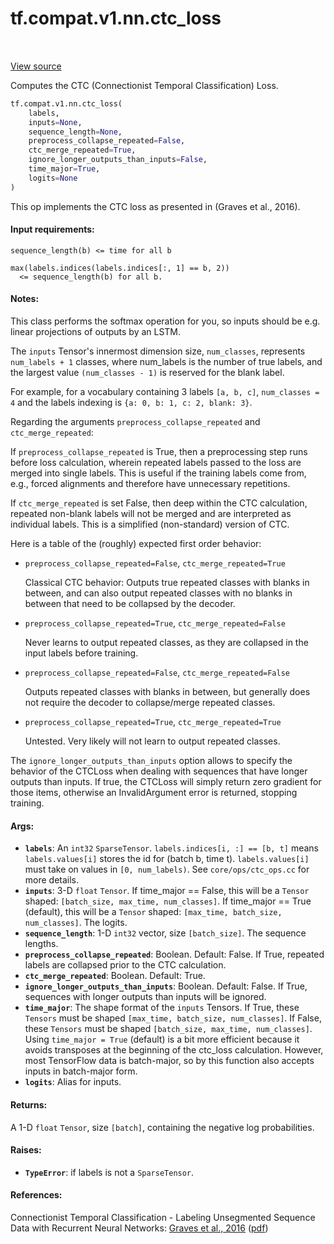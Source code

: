 <div itemscope itemtype="http://developers.google.com/ReferenceObject">
<meta itemprop="name" content="tf.compat.v1.nn.ctc_loss" />
<meta itemprop="path" content="Stable" />
</div>

# tf.compat.v1.nn.ctc_loss

<!-- Insert buttons and diff -->

<table class="tfo-notebook-buttons tfo-api" align="left">
</table>

<a target="_blank" href="/code/stable/tensorflow/python/ops/ctc_ops.py">View source</a>



Computes the CTC (Connectionist Temporal Classification) Loss.

``` python
tf.compat.v1.nn.ctc_loss(
    labels,
    inputs=None,
    sequence_length=None,
    preprocess_collapse_repeated=False,
    ctc_merge_repeated=True,
    ignore_longer_outputs_than_inputs=False,
    time_major=True,
    logits=None
)
```



<!-- Placeholder for "Used in" -->

This op implements the CTC loss as presented in (Graves et al., 2016).

#### Input requirements:



```
sequence_length(b) <= time for all b

max(labels.indices(labels.indices[:, 1] == b, 2))
  <= sequence_length(b) for all b.
```

#### Notes:



This class performs the softmax operation for you, so inputs should
be e.g. linear projections of outputs by an LSTM.

The `inputs` Tensor's innermost dimension size, `num_classes`, represents
`num_labels + 1` classes, where num_labels is the number of true labels, and
the largest value `(num_classes - 1)` is reserved for the blank label.

For example, for a vocabulary containing 3 labels `[a, b, c]`,
`num_classes = 4` and the labels indexing is `{a: 0, b: 1, c: 2, blank: 3}`.

Regarding the arguments `preprocess_collapse_repeated` and
`ctc_merge_repeated`:

If `preprocess_collapse_repeated` is True, then a preprocessing step runs
before loss calculation, wherein repeated labels passed to the loss
are merged into single labels.  This is useful if the training labels come
from, e.g., forced alignments and therefore have unnecessary repetitions.

If `ctc_merge_repeated` is set False, then deep within the CTC calculation,
repeated non-blank labels will not be merged and are interpreted
as individual labels.  This is a simplified (non-standard) version of CTC.

Here is a table of the (roughly) expected first order behavior:

* `preprocess_collapse_repeated=False`, `ctc_merge_repeated=True`

  Classical CTC behavior: Outputs true repeated classes with blanks in
  between, and can also output repeated classes with no blanks in
  between that need to be collapsed by the decoder.

* `preprocess_collapse_repeated=True`, `ctc_merge_repeated=False`

  Never learns to output repeated classes, as they are collapsed
  in the input labels before training.

* `preprocess_collapse_repeated=False`, `ctc_merge_repeated=False`

  Outputs repeated classes with blanks in between, but generally does not
  require the decoder to collapse/merge repeated classes.

* `preprocess_collapse_repeated=True`, `ctc_merge_repeated=True`

  Untested.  Very likely will not learn to output repeated classes.

The `ignore_longer_outputs_than_inputs` option allows to specify the behavior
of the CTCLoss when dealing with sequences that have longer outputs than
inputs. If true, the CTCLoss will simply return zero gradient for those
items, otherwise an InvalidArgument error is returned, stopping training.

#### Args:


* <b>`labels`</b>: An `int32` `SparseTensor`.
  `labels.indices[i, :] == [b, t]` means `labels.values[i]` stores the id
    for (batch b, time t). `labels.values[i]` must take on values in `[0,
    num_labels)`. See `core/ops/ctc_ops.cc` for more details.
* <b>`inputs`</b>: 3-D `float` `Tensor`.
  If time_major == False, this will be a `Tensor` shaped: `[batch_size,
    max_time, num_classes]`.
  If time_major == True (default), this will be a `Tensor` shaped:
    `[max_time, batch_size, num_classes]`. The logits.
* <b>`sequence_length`</b>: 1-D `int32` vector, size `[batch_size]`. The sequence
  lengths.
* <b>`preprocess_collapse_repeated`</b>: Boolean.  Default: False. If True, repeated
  labels are collapsed prior to the CTC calculation.
* <b>`ctc_merge_repeated`</b>: Boolean.  Default: True.
* <b>`ignore_longer_outputs_than_inputs`</b>: Boolean. Default: False. If True,
  sequences with longer outputs than inputs will be ignored.
* <b>`time_major`</b>: The shape format of the `inputs` Tensors. If True, these
  `Tensors` must be shaped `[max_time, batch_size, num_classes]`. If False,
  these `Tensors` must be shaped `[batch_size, max_time, num_classes]`.
  Using `time_major = True` (default) is a bit more efficient because it
  avoids transposes at the beginning of the ctc_loss calculation.  However,
  most TensorFlow data is batch-major, so by this function also accepts
  inputs in batch-major form.
* <b>`logits`</b>: Alias for inputs.


#### Returns:

A 1-D `float` `Tensor`, size `[batch]`, containing the negative log
  probabilities.



#### Raises:


* <b>`TypeError`</b>: if labels is not a `SparseTensor`.


#### References:

Connectionist Temporal Classification - Labeling Unsegmented Sequence Data
with Recurrent Neural Networks:
  [Graves et al., 2016](https://dl.acm.org/citation.cfm?id=1143891)
  ([pdf](http://www.cs.toronto.edu/~graves/icml_2006.pdf))



